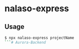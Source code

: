 # nalaso-express

## Usage

```sh
$ npx nalaso-express projectName
```#   A u r o r a - B a c k e n d  
 
